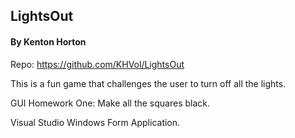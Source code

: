 ## LightsOut
#### By Kenton Horton

Repo: https://github.com/KHVol/LightsOut

This is a fun game that challenges the user to turn off all the lights.

GUI Homework One: Make all the squares black.

Visual Studio Windows Form Application.
